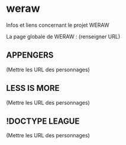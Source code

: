 # weraw

Infos et liens concernant le projet WERAW

La page globale de WERAW : (renseigner URL)

## APPENGERS

(Mettre les URL des personnages)

## LESS IS MORE

(Mettre les URL des personnages)

## !DOCTYPE LEAGUE

(Mettre les URL des personnages)
